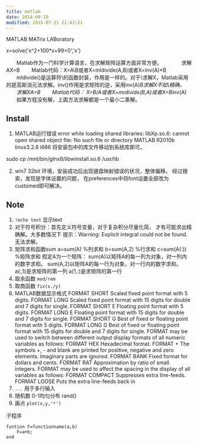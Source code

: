 ```yaml
---
title: matlab
date: 2014-09-10
modified: 2015-07-21 21:43:21
---
```


MATLAB MATrix LABoratory

x=solve('x^2+100*x+99=0','x')

　　Matlab作为一门科学计算语言，在求解矩阵运算方面非常方便。　　
　　求解AX=B
　　Matlab代码：X=A\B或者X=mldivide(A,B)或者X=inv(A)*B
　　mldivide()是运算符\的函数封装，作用是一样的。对于\求解X，Matlab采用的是高斯消元法求解。inv()作用是求矩阵的逆，采用inv(A)*B求解X不如\精确。
　　求解XA=B
　　Matlab代码： X=B/A或者X=mrdivide(B,A)或者X=B*inv(A)
　　如果方程没有解，上面方法求解都是一个最小二乘解。


## Install
1. MATLAB运行错误
error while loading shared libraries: libXp.so.6: cannot open shared object file: No such file or directory
MATLAB R2010b linux3.2.8 i686
将安装包中的库文件移动到系统库即可。

sudo cp /mnt/bin/glnx8/libwinstall.so.6 /usr/lib

2. win7 32bit 环境，安装成功后出现键盘映射错误的状况，整体偏移。
经过搜索，发现是字体设置的问题，
在preferences中将font设置全部改为customed即可解决。

## Note
1. `!echo text`  显示text
2. 对于符号积分：首先定义符号变量，对于复杂积分尽量化简，
才有可能求出精确解。大多数情况下
提示：Warning: Explicit integral could not be found. 无法求解。
3. 矩阵求和函数sum
a=sum(A) %列求和
b=sum(A,2) %行求和
c=sum(A(:)) %矩阵求和
假定A为一个矩阵：
sum(A)以矩阵A的每一列为对象，对一列内的数字求和。
sum(A,2)以矩阵A的每一行为对象，对一行内的数字求和。
a(:,1)是求矩阵的第一列
a(1,:)是求矩阵的第一行
4. 取余函数
`mod/rem`
5. 取商函数
`fix(x./y)`
6. MATLAB数据显示格式
FORMAT SHORT Scaled fixed point format with 5 digits.
FORMAT LONG Scaled fixed point format with 15 digits for double and 7 digits for single.
FORMAT SHORT E Floating point format with 5 digits.
FORMAT LONG E Floating point format with 15 digits for double and 7 digits for single.
FORMAT SHORT G Best of fixed or floating point format with 5 digits.
FORMAT LONG G Best of fixed or floating point format with 15 digits for double and 7 digits for single.
FORMAT may be used to switch between different output display formats of all numeric variables as follows:
FORMAT HEX Hexadecimal format.
FORMAT + The symbols +, - and blank are printed for positive, negative and zero elements. Imaginary parts are ignored.
FORMAT BANK Fixed format for dollars and cents.
FORMAT RAT Approximation by ratio of small integers.
FORMAT may be used to affect the spacing in the display of all variables as follows:
FORMAT COMPACT Suppresses extra line-feeds.
FORMAT LOOSE Puts the extra line-feeds back in 
7. `...` 用于多行输入
8. 随机数 0-1均匀分布 rand()
9. 画点 `plot(x,y,'*')`

子程序

    funtion F=functionname(a,b)
        F=a+b;
    end


